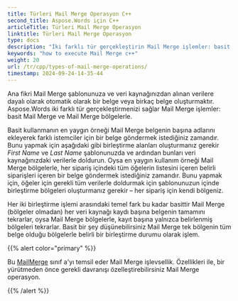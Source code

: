 ```yaml
---
title: Türleri Mail Merge Operasyon C++
second_title: Aspose.Words için C++
articleTitle: Türleri Mail Merge Operasyon
linktitle: Türleri Mail Merge Operasyon
type: docs
description: "İki farklı tür gerçekleştirin Mail Merge işlemler: basit Mail Merge ve Mail Merge bölgeleri kullanarak C++. Basit Mail Merge her veri kaynağı kaydı için belgenin tamamını tekrarlar, oysa Mail Merge bölgelerle, kayıt başına yalnızca belirlenmiş bölgeleri tekrarlar."
keywords: "how to execute Mail Merge c++"
weight: 20
url: /tr/cpp/types-of-mail-merge-operations/
timestamp: 2024-09-24-14-35-44
---
```


Ana fikri Mail Merge şablonunuza ve veri kaynağınızdan alınan verilere dayalı olarak otomatik olarak bir belge veya birkaç belge oluşturmaktır. Aspose.Words iki farklı tür gerçekleştirmenizi sağlar Mail Merge işlemler: basit Mail Merge ve Mail Merge bölgelerle.

Basit kullanmanın en yaygın örneği Mail Merge belgenin başına adlarını ekleyerek farklı istemciler için bir belge göndermek istediğiniz zamandır. Bunu yapmak için aşağıdaki gibi birleştirme alanları oluşturmanız gerekir *First Name* ve *Last Name* şablonunuzda ve ardından bunları veri kaynağınızdaki verilerle doldurun. Oysa en yaygın kullanım örneği Mail Merge bölgelerle, her sipariş içindeki tüm öğelerin listesini içeren belirli siparişleri içeren bir belge göndermek istediğiniz zamandır. Bunu yapmak için, öğeler için gerekli tüm verilerle doldurmak için şablonunuzun içinde birleştirme bölgeleri oluşturmanız gerekir – her sipariş için kendi bölgeniz.

Her iki birleştirme işlemi arasındaki temel fark bu kadar basittir Mail Merge (bölgeler olmadan) her veri kaynağı kaydı başına belgenin tamamını tekrarlar, oysa Mail Merge bölgelerle, kayıt başına yalnızca belirlenmiş bölgeleri tekrarlar. Basit bir şey düşünebilirsiniz Mail Merge tek bölgenin tüm belge olduğu bölgelerle belirli bir birleştirme durumu olarak işlem.

{{% alert color="primary" %}}

Bu [MailMerge](https://reference.aspose.com/words/cpp/class/aspose.words.mailmerging/mailmerge/) sınıf a'yı temsil eder Mail Merge işlevsellik. Özellikleri ile, bir yürütmeden önce gerekli davranışı özelleştirebilirsiniz Mail Merge operasyon.

{{% /alert %}}

